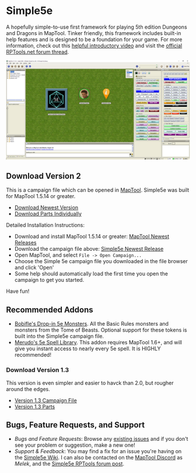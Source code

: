 # Simple5e
A hopefully simple-to-use first framework for playing 5th edition Dungeons and Dragons in MapTool. Tinker friendly, this framework includes built-in help features and is designed to be a foundation for your game. For more information, check out this [helpful introductory video](https://www.youtube.com/watch?v=C2kqC9pnF0s) and visit the [official RPTools.net forum thread](https://forums.rptools.net/viewtopic.php?t=28308).

![Simple5e Screenshot](Version%202.0/2.0%20Parts/Simple%205e%20v2.0%20Screenshot.png?raw=true)

## Download Version 2
This is a campaign file which can be opened in [MapTool](https://github.com/RPTools/maptool/releases/latest). Simple5e was built for MapTool 1.5.14 or greater.
- [Download Newest Version](https://github.com/melek/Simple5e/releases/latest)
- [Download Parts Individually](Version%202.1/2.1%20Parts)

Detailed Installation Instructions: 
- Download and install MapTool 1.5.14 or greater: [MapTool Newest Releases](https://github.com/RPTools/maptool/releases/latest)
- Download the campaign file above: [Simple5e Newest Release](https://github.com/melek/Simple5e/releases/latest)
- Open MapTool, and select `File -> Open Campaign...`
- Choose the Simple 5e campaign file you downloaded in the file browser and click 'Open'
- Some help should automatically load the first time you open the campaign to get you started.

Have fun!

## Recommended Addons
- [Bobifle's Drop-in 5e Monsters](https://github.com/bobifle/tokens). All the Basic Rules monsters and monsters from the Tome of Beasts. Optional support for these tokens is built into the Simple5e campaign file.
- [Merudo's 5e Spell Library](https://github.com/Merudo/spell-library/releases/latest). This addon requires MapTool 1.6+, and will give you instant access to nearly every 5e spell. It is HIGHLY recommended!

### Download Version 1.3
This version is even simpler and easier to havck than 2.0, but rougher around the edges.
- [Version 1.3 Campaign File](https://github.com/melek/Simple5e/raw/master/Version%201.3/Meleks%20Simple%205e%20v1.3.cmpgn)
- [Version 1.3 Parts](Version%201.3/)

## Bugs, Feature Requests, and Support
- *Bugs and Feature Requests*: Browse any [existing issues](https://github.com/melek/simple5e/issues) and if you don't see your problem or suggestion, make a new one!
- *Support & Feedback*: You may find a fix for an issue you're having on the [Simple5e Wiki](https://github.com/melek/Simple5e/wiki). I can also be contacted on the [MapTool Discord](https://discord.gg/CaGqb4) as _Melek_, and the [Simple5e RPTools forum post](https://forums.rptools.net/viewtopic.php?f=8&t=28308).
